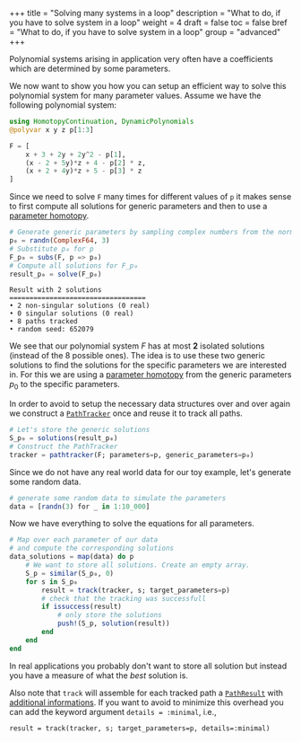 +++
title = "Solving many systems in a loop"
description = "What to do, if you have to solve system in a loop"
weight = 4
draft = false
toc = false
bref =  "What to do, if you have to solve system in a loop"
group = "advanced"
+++

Polynomial systems arising in application very often have a coefficients which are determined by some parameters.

We now want to show you how you can setup an efficient way to solve this polynomial system for many parameter values.
Assume we have the following polynomial system:
```julia
using HomotopyContinuation, DynamicPolynomials
@polyvar x y z p[1:3]

F = [
    x + 3 + 2y + 2y^2 - p[1],
    (x - 2 + 5y)*z + 4 - p[2] * z,
    (x + 2 + 4y)*z + 5 - p[3] * z    
]

```


Since we need to solve `F` many times for different values of `p` it makes sense to first compute all 
solutions for generic parameters and then to use  a [parameter homotopy](/guides/parameter-homotopies/).

```julia
# Generate generic parameters by sampling complex numbers from the normal distribution
p₀ = randn(ComplexF64, 3)
# Substitute p₀ for p
F_p₀ = subs(F, p => p₀)
# Compute all solutions for F_p₀
result_p₀ = solve(F_p₀)
```

```
Result with 2 solutions
==================================
• 2 non-singular solutions (0 real)
• 0 singular solutions (0 real)
• 8 paths tracked
• random seed: 652079
```

We see that our polynomial system $F$ has at most **2** isolated solutions (instead of the 8 possible ones).
The idea is to use these two generic solutions to find the solutions for the specific parameters we are interested in.
For this we are using a [parameter homotopy](/guides/parameter-homotopies/) from the generic parameters $p_0$ to the specific parameters.

In order to avoid to setup the necessary data structures over and over again we construct a [`PathTracker`](https://www.juliahomotopycontinuation.org/HomotopyContinuation.jl/stable/path_tracker/#HomotopyContinuation.PathTracker) once
and reuse it to track all paths.
```julia
# Let's store the generic solutions
S_p₀ = solutions(result_p₀)
# Construct the PathTracker
tracker = pathtracker(F; parameters=p, generic_parameters=p₀)
```

Since we do not have any real world data for our toy example, let's generate some random data.

```julia
# generate some random data to simulate the parameters
data = [randn(3) for _ in 1:10_000]
```

Now we have everything to solve the equations for all parameters.
```julia
# Map over each parameter of our data
# and compute the corresponding solutions
data_solutions = map(data) do p
    # We want to store all solutions. Create an empty array.
    S_p = similar(S_p₀, 0)
    for s in S_p₀
        result = track(tracker, s; target_parameters=p)
        # check that the tracking was successfull
        if issuccess(result)
            # only store the solutions
            push!(S_p, solution(result))
        end
    end
end
```

In real applications you probably don't want to store all solution but instead you have a measure of what the *best* solution is.

Also note that `track` will assemble for each tracked path a [`PathResult`](https://www.juliahomotopycontinuation.org/HomotopyContinuation.jl/stable/path_tracker/#PathResult-1) with [additional informations](/guides/reading_output/#pathresult-entries). If you want to avoid to minimize this overhead you can add the keyword argument `details = :minimal`, i.e.,
```
result = track(tracker, s; target_parameters=p, details=:minimal)
```
